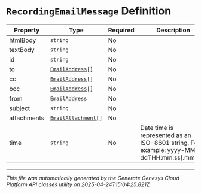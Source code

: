 # `RecordingEmailMessage` Definition

| Property | Type | Required | Description |
|----------|------|----------|-------------|
| htmlBody | `string` | No |  |
| textBody | `string` | No |  |
| id | `string` | No |  |
| to | [`EmailAddress[]`](emailaddress-definition.md) | No |  |
| cc | [`EmailAddress[]`](emailaddress-definition.md) | No |  |
| bcc | [`EmailAddress[]`](emailaddress-definition.md) | No |  |
| from | [`EmailAddress`](emailaddress-definition.md) | No |  |
| subject | `string` | No |  |
| attachments | [`EmailAttachment[]`](emailattachment-definition.md) | No |  |
| time | `string` | No | Date time is represented as an ISO-8601 string. For example: yyyy-MM-ddTHH:mm:ss[.mmm]Z |

---

*This file was automatically generated by the Generate Genesys Cloud Platform API classes utility on 2025-04-24T15:04:25.821Z*